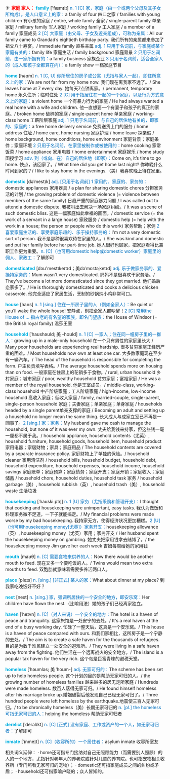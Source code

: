 ☀ <font color="red">**家庭 家人：**</font>
<font color="sky blue">**family**</font> ['fæmɪlɪ] 
<font color="#0070c0">n. 1 [C] 家，家庭（由一个或两个父母及其子女所构成）。是人口意义上的家：</font>a family of four 四口之家 / families with young children 有小孩的家庭 / entire, whole family 全家 / single-parent family 单亲家庭 / military family 军人家庭 / working family 工人家庭 / a member of a family 家庭成员 <font color="#0070c0">2 [C] 大家庭（由父母、子女及近亲组成），可称为亲属：</font>All our family came to Grandad’s eightieth birthday party. 我们所有的亲属都来参加了祖父八十寿宴。/ immediate family 直系亲属 <font color="#0070c0">adj. 1 只用于名词前，与家庭或某个家庭有关的：</font>family life 家庭生活 / family background 家庭背景 <font color="#0070c0">2 只用于名词前，由一家所拥有的：</font>a family business 家族企业 <font color="#0070c0">3 只用于名词前，适合全家人的（成人和孩子全都算在内）：</font>a family show 一档家庭节目

<font color="sky blue">**home**</font> [həʊm] 
<font color="#0070c0">n. 1 [C, U] 你所居住的房子或公寓（尤指与家人一起），即住所意义上的家：</font>We are not far from my home now. 我们现在离我家不远了。/ She leaves home at 7 every day. 她每天7点钟离家。/ permanent, temporary home 永久住所；临时住处 <font color="#0070c0">2 [C] 用于指居住在一起的一个家庭，以及行为方式意义上的家庭：</font>a violent home 一个有暴力行为的家庭 / He had always wanted a real home with a wife and children. 他一直想要一个有妻子和孩子的真正的家庭。/ broken home 破碎的家庭 / single-parent home 单亲家庭 / working-class home 工薪阶层家庭 <font color="#0070c0">adj. 1 只用于名词前，与自己的居住地有关的，即家的、家庭的：</font>a free home delivery service 免费送货上门的服务 / home address 住址 / home care, home nursing 家庭护理 / home leave 探亲假 / home background, home conditions, home environment 家庭背景；家庭条件；家庭环境 <font color="#0070c0">2 只用于名词前，在家里被制作或被使用的：</font>home cooking 家常饭菜 / home appliance 家用电器 / home entertainment 家庭娱乐 / home study 函授学习 <font color="#0070c0">adv. 到（或向、在）自己的居住地（即家）：</font>Come on, it’s time to go home. 快点，该回家了。/ What time did you get home last night? 你昨晚什么时间到家的？/ I like to stay home in the evenings.（美）我喜欢晚上待在家里。
           
<font color="sky blue">**domestic**</font> [dəˈmestɪk]
<font color="#0070c0">adj. [只用于名词前] 1 家用的、家庭的、家务的：</font>domestic appliances 家用器具 / a plan for sharing domestic chores 分担家务活的计划 / the growing problem of domestic violence (= violence between members of the same family) 日趋严重的家庭暴力问题 / I was called out to attend a domestic dispute. 我被叫出去解决一场家庭纠纷。/ It was a scene of such domestic bliss. 这是一幅家庭如此幸福的画面。/ domestic service (= the work of a servant in a large house) 家政服务 / domestic help (= help with the work in a house; the person or people who do this work) 家务帮助；家佣 <font color="#0070c0">2 喜爱家庭生活的、享受家庭乐趣的、乐于操持家务的：</font>I'm not a very domestic sort of person. 我不是那种很喜欢待在家里的人。/ She was kind and domestic and put her family before her part-time job. 她人很好也顾家，把家庭看得比兼职工作更为重要。<font color="#0070c0">n. [C]（也可用domestic help或domestic worker）家庭里的佣人、家政工：</font>了解即可
           
<font color="sky blue">**domesticated**</font> [dəʊ'mestɪkeɪtɪd；美dəˈmɛstəˌketɪd]
<font color="#0070c0">adj. 乐于做家务事的、爱操持家务的：</font>Mum wasn't very domesticated. 妈妈不是很喜欢干家务活。/ They've become a lot more domesticated since they got married. 他们婚后恋家多了。/ He is thoroughly domesticated and cooks a delicious chicken casserole. 他完全适应了家居生活，烹制的砂锅炖小鸡非常可口。

<font color="sky blue">**house**</font> [haʊs] 
<font color="#0070c0">n. 1 [sing.] 住在一所房子里的人（例如全家人）：</font>Be quiet or you’ll wake the whole house! 安静点，别把全家人都吵醒！<font color="#0070c0">2 [C] 常用the House of ... 指古老的有名望的家族，即名门望族：</font>the House of Windsor (= the British royal family) 温莎王室
           
<font color="sky blue">**household**</font> [ˈhaʊshəʊld; 美 -hoʊld]
<font color="#0070c0">n. 1 [C] 一家人；住在同一幢房子里的一群人：</font>growing up in a male-only household 在一个只有男性的家庭里长大 / Many poor households are experiencing real hardship. 很多贫穷家庭正经历严重的困难。/ Most households now own at least one car. 大多数家庭现在至少有一辆汽车。/ The head of the household is responsible for completing the form. 户主负责填写表格。/ The average household spends more on housing than on food. 一般家庭在住房上的花销多于食物。/ rural, urban household 乡村家庭；城市家庭 / poor, wealthy household 贫穷家庭；富裕家庭 / He was a member of the royal household. 他是王室成员。/ middle-class, working-class household 中产阶级家庭；工人阶级家庭 / high-income, low-income household 高收入家庭；低收入家庭 / family, married-couple, single-parent, single-person household 家庭；夫妻家庭；单亲家庭；单身家庭 / households headed by a single parent单亲支撑的家庭 / Becoming an adult and setting up a household no longer mean the same thing. 长大成人与成家立室已不再是一回事了。<font color="#0070c0">2 [sing.] 家；家务：</font>My husband gave me cash to manage the household, but none of it was ever my own. 丈夫给我钱来持家，但这些钱一毫一厘都不属于我。/ household appliance, household contents（尤英）, household furniture, household goods, household item, household product 家用电器；家居财物；家具；家庭用品 / The household contents are covered by a separate insurance policy. 家庭财物上了单独的保险。/ household cleaner 家用清洁剂 / household bills, household budget, household debt, household expenditure, household expenses, household income, household savings 家庭账单；家庭预算；家庭债务；家庭开支；家庭开销；家庭收入；家庭储蓄 / household chore, household duties, household task 家务 / household garbage（美）, household rubbish（英）, household trash（美）, household waste 生活垃圾
           
<font color="sky blue">**housekeeping**</font> [ˈhaʊski:pɪŋ]
<font color="#0070c0">n. 1 [U] 家务（尤指采购和管理开支）：</font>I thought that cooking and housekeeping were unimportant, easy tasks. 我认为做饭和料理家务微不足道，一下子就能搞定。/ My financial problems were made worse by my bad housekeeping. 我持家无方，使得经济状况更加糟糕。<font color="#0070c0">2 [U]（也可用housekeeping money[尤英]）家务开支：</font>housekeeping allowance（英）, housekeeping money（尤英）家用；家务开支 / Her husband spent the housekeeping money on gambling. 她丈夫把家用钱拿去赌博了。/ the housekeeping money Jim gave her each week 吉姆每周给她的家用钱

<font color="sky blue">**mouth**</font> [maʊθ] 
<font color="#0070c0">n. [C] 需要食物来供养的人：</font>Now there would be another mouth to feed. 现在又多一个要吃饭的人。/ Twins would mean two extra mouths to feed. 双胞胎就意味着需要多养活两口人。

<font color="sky blue">**place**</font> [pleɪs] 
<font color="#0070c0">n. [sing.] [非正式] 某人的家：</font>What about dinner at my place? 到我家吃晚饭好不好？

<font color="sky blue">**nest**</font> [nest] 
<font color="#0070c0">n. [sing.] 家，强调所居住的一个安全的地方，即安乐窝：</font>Her children have flown the nest.（比喻用法）她的孩子们已经离家独立。
           
<font color="sky blue">**haven**</font> [ˈheɪvn]
<font color="#0070c0">n. [C]（对人来说）一个安全的地方：</font>The hotel is a haven of peace and tranquility. 这家旅馆是一处安宁的去处。/ It's a real haven at the end of a busy working day. 忙碌了一整天后，这真是一个安乐窝。/ This house is a haven of peace compared with ours. 和我们家相比，这所房子是一个宁静的去处。/ The aim is to create a safe haven for the thousands of refugees. 目的是为数千难民建立一处安全的避难所。/ They were living in a safe haven away from the fighting. 他们生活在一个远离战火的安全地方。/ The island is a popular tax haven for the very rich. 这个岛是巨富青睐的避税天堂。
           
<font color="sky blue">**homeless**</font> [ˈhəʊmləs; 美 ˈhoʊm-]
<font color="#0070c0">adj. 无家可归的：</font>The scheme has been set up to help homeless people. 这个计划的目的是帮助无家可归的人。/ the growing number of homeless families 越来越多的居无定所家庭 / Hundreds were made homeless. 数百人落得无家可归。/ He found himself homeless after his marriage broke up.婚姻破裂后他发现自己已经无家可归了。/ Three hundred people were left homeless by the earthquake.地震使三百人无家可归。/ to be chronically homeless（美）长期无家可归的 <font color="#0070c0">n. [pl.] the homeless 可指无家可归的人：</font>helping the homeless 帮助无家可归者
                      
<font color="sky blue">**derelict**</font> [ˈderəlɪkt]
<font color="#0070c0">n. [C] [正式] 没有家庭、工作或资产的一个人，如无家可归者：</font>了解即可

<font color="sky blue">**inmate**</font> [ˈɪnmeɪt]
<font color="#0070c0">n. [C]（收容所的）一个居住者：</font>asylum inmate 收容所室友

相关词义延伸：
· home还可指专门接纳对自己无照顾能力（而需要别人照顾）的人的一个地方，尤指针对老年人的养老院或针对儿童的养育院。也可指宠物相关收养所（专门照看无家可归的宠物）；
· domestic还可指家庭成员之间的纠纷或矛盾；
· household还可指家喻户晓的；众人皆知的。